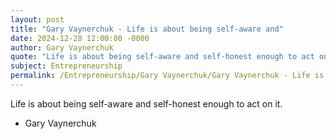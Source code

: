 ```yaml
---
layout: post
title: "Gary Vaynerchuk - Life is about being self-aware and"
date: 2024-12-28 12:00:00 -0000
author: Gary Vaynerchuk
quote: "Life is about being self-aware and self-honest enough to act on it."
subject: Entrepreneurship
permalink: /Entrepreneurship/Gary Vaynerchuk/Gary Vaynerchuk - Life is about being self-aware and
---
```


Life is about being self-aware and self-honest enough to act on it.

- Gary Vaynerchuk
